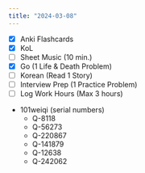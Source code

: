 ```yaml
---
title: "2024-03-08"
---
```


- [x] Anki Flashcards
- [x] KoL
- [ ] Sheet Music (10 min.)
- [x] Go (1 Life & Death Problem)
- [ ] Korean (Read 1 Story)
- [ ] Interview Prep (1 Practice Problem)
- [ ] Log Work Hours (Max 3 hours)

* 101weiqi (serial numbers)
	* Q-8118
	* Q-56273
	* Q-220867
	* Q-141879
	* Q-12638
	* Q-242062